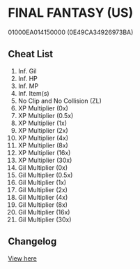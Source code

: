 # FINAL FANTASY (US)
01000EA014150000 (0E49CA34926973BA)

## Cheat List
1. Inf. Gil
1. Inf. HP
1. Inf. MP
1. Inf. Item(s)
1. No Clip and No Collision (ZL)
1. XP Multiplier (0x)
1. XP Multiplier (0.5x)
1. XP Multiplier (1x)
1. XP Multiplier (2x)
1. XP Multiplier (4x)
1. XP Multiplier (8x)
1. XP Multiplier (16x)
1. XP Multiplier (30x)
1. Gil Multiplier (0x)
1. Gil Multiplier (0.5x)
1. Gil Multiplier (1x)
1. Gil Multiplier (2x)
1. Gil Multiplier (4x)
1. Gil Multiplier (8x)
1. Gil Multiplier (16x)
1. Gil Multiplier (30x)

## Changelog
[View here](./CHANGELOG.md)